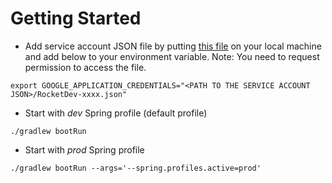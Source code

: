 # Getting Started

- Add service account JSON file by putting [this file](https://drive.google.com/drive/u/1/folders/1nUd5jOuo0glhTWgcYE18OuFVeg46WfVT) on your local machine and add below to your environment variable. Note: You need to request permission to access the file.
```
export GOOGLE_APPLICATION_CREDENTIALS="<PATH TO THE SERVICE ACCOUNT JSON>/RocketDev-xxxx.json"
```

- Start with *dev* Spring profile (default profile)
```shell
./gradlew bootRun
```

- Start with *prod* Spring profile
```shell
./gradlew bootRun --args='--spring.profiles.active=prod'
```


